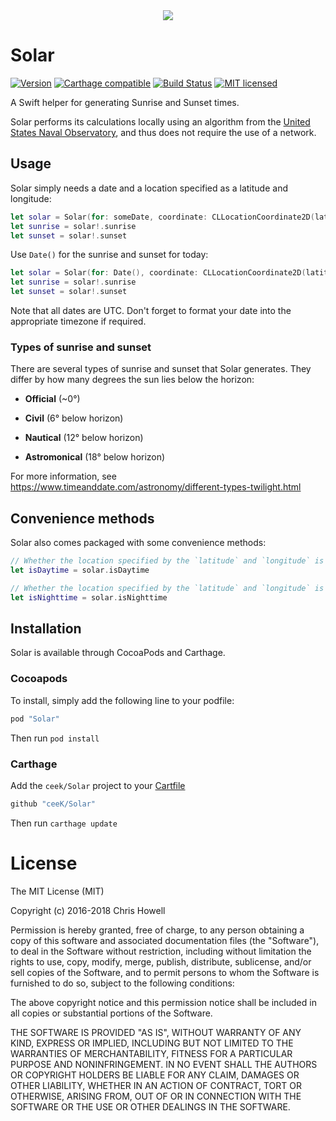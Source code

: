 <div align="center">
<img src="./solar-logo.png" />
</div>

# Solar

[![Version](https://img.shields.io/cocoapods/v/Solar.svg?style=flat)](http://cocoapods.org/pods/Solar) [![Carthage compatible](https://img.shields.io/badge/Carthage-compatible-4BC51D.svg?style=flat)](https://github.com/Carthage/Carthage) [![Build Status](https://travis-ci.org/ceeK/Solar.svg?branch=master)](https://travis-ci.org/ceeK/Solar)
 [![MIT licensed](https://img.shields.io/badge/license-MIT-blue.svg)](https://raw.githubusercontent.com/hyperium/hyper/master/LICENSE)

A Swift helper for generating Sunrise and Sunset times. 

Solar performs its calculations locally using an algorithm from the [United States Naval Observatory](http://edwilliams.org/sunrise_sunset_algorithm.htm), and thus does not require the use of a network.

## Usage

Solar simply needs a date and a location specified as a latitude and longitude:

```swift
let solar = Solar(for: someDate, coordinate: CLLocationCoordinate2D(latitude: 51.528308, longitude: -0.1340267))
let sunrise = solar!.sunrise
let sunset = solar!.sunset
```

Use `Date()` for the sunrise and sunset for today:

```swift
let solar = Solar(for: Date(), coordinate: CLLocationCoordinate2D(latitude: 51.528308, longitude: -0.1340267))
let sunrise = solar!.sunrise
let sunset = solar!.sunset
```

Note that all dates are UTC. Don't forget to format your date into the appropriate timezone if required.

### Types of sunrise and sunset

There are several types of sunrise and sunset that Solar generates. They differ by how many degrees the sun lies below the horizon:

- **Official** (~0°)

- **Civil** (6° below horizon)

- **Nautical** (12° below horizon)

- **Astromonical** (18° below horizon)

For more information, see https://www.timeanddate.com/astronomy/different-types-twilight.html

## Convenience methods

Solar also comes packaged with some convenience methods:

```swift
// Whether the location specified by the `latitude` and `longitude` is in daytime on `date`
let isDaytime = solar.isDaytime

// Whether the location specified by the `latitude` and `longitude` is in nighttime on `date`
let isNighttime = solar.isNighttime
```

## Installation

Solar is available through CocoaPods and Carthage. 

### Cocoapods

To install, simply add the following line to your podfile:

```ruby
pod "Solar"
```

Then run `pod install`

### Carthage

Add the `ceek/Solar` project to your [Cartfile](https://github.com/Carthage/Carthage/blob/master/Documentation/Artifacts.md#cartfile)

```ruby
github "ceeK/Solar"
```

Then run `carthage update`

# License 

The MIT License (MIT)

Copyright (c) 2016-2018 Chris Howell

Permission is hereby granted, free of charge, to any person obtaining a copy
of this software and associated documentation files (the "Software"), to deal
in the Software without restriction, including without limitation the rights
to use, copy, modify, merge, publish, distribute, sublicense, and/or sell
copies of the Software, and to permit persons to whom the Software is
furnished to do so, subject to the following conditions:

The above copyright notice and this permission notice shall be included in all
copies or substantial portions of the Software.

THE SOFTWARE IS PROVIDED "AS IS", WITHOUT WARRANTY OF ANY KIND, EXPRESS OR
IMPLIED, INCLUDING BUT NOT LIMITED TO THE WARRANTIES OF MERCHANTABILITY,
FITNESS FOR A PARTICULAR PURPOSE AND NONINFRINGEMENT. IN NO EVENT SHALL THE
AUTHORS OR COPYRIGHT HOLDERS BE LIABLE FOR ANY CLAIM, DAMAGES OR OTHER
LIABILITY, WHETHER IN AN ACTION OF CONTRACT, TORT OR OTHERWISE, ARISING FROM,
OUT OF OR IN CONNECTION WITH THE SOFTWARE OR THE USE OR OTHER DEALINGS IN THE
SOFTWARE.
